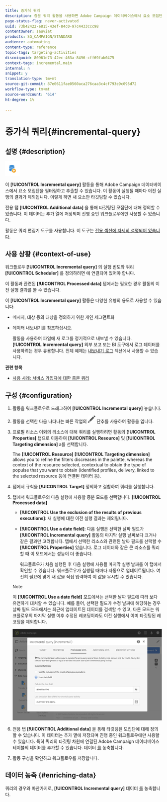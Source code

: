 ```yaml
---
title: 증가식 쿼리
description: 증분 쿼리 활동을 사용하면 Adobe Campaign 데이터베이스에서 요소 모집단을 필터링하고 추출할 수 있습니다.
page-status-flag: never-activated
uuid: 73b42422-e815-43ef-84c0-97c4433ccc98
contentOwner: sauviat
products: SG_CAMPAIGN/STANDARD
audience: automating
content-type: reference
topic-tags: targeting-activities
discoiquuid: 80961e73-42ec-463a-8496-cff69fab0475
context-tags: incremental,main
internal: n
snippet: y
translation-type: tm+mt
source-git-commit: 87e0611fae0560aca276caa3c4cf793e9c095d72
workflow-type: tm+mt
source-wordcount: '614'
ht-degree: 1%

---
```



# 증가식 쿼리{#incremental-query}

## 설명 {#description}

![](assets/incremental.png)

이 **[!UICONTROL Incremental query]** 활동을 통해 Adobe Campaign 데이터베이스에서 요소 모집단을 필터링하고 추출할 수 있습니다. 이 활동이 실행될 때마다 이전 실행의 결과가 제외됩니다. 이렇게 하면 새 요소만 타깃팅할 수 있습니다.

전용 탭 **[!UICONTROL Additional data]** 을 통해 타깃팅된 모집단에 대해 정의할 수 있습니다. 이 데이터는 추가 열에 저장되며 진행 중인 워크플로우에만 사용할 수 있습니다.

활동은 쿼리 편집기 도구를 사용합니다. 이 도구는 [전용 섹션에 자세히 설명되어 있습니다](../../automating/using/editing-queries.md#about-query-editor).

## 사용 상황 {#context-of-use}

워크플로우 **[!UICONTROL Incremental query]** 의 실행 빈도와 쿼리 **[!UICONTROL Scheduler]** 를 정의하려면 에 연결되어 있어야 합니다.

이 활동과 관련된 **[!UICONTROL Processed data]** 탭에서는 필요한 경우 활동의 이전 실행 결과를 볼 수 있습니다.

이 **[!UICONTROL Incremental query]** 활동은 다양한 유형의 용도로 사용할 수 있습니다.

* 메시지, 대상 등의 대상을 정의하기 위한 개인 세그먼트화

* 데이터 내보내기를 참조하십시오.

   활동을 사용하여 파일에 새 로그를 정기적으로 내보낼 수 있습니다. **[!UICONTROL Incremental query]** 외부 보고 또는 BI 도구에서 로그 데이터를 사용하려는 경우 유용합니다. 전체 예제는 [내보내기 로그](../../automating/using/exporting-logs.md) 섹션에서 사용할 수 있습니다.

**관련 항목**

* [사용 사례: 서비스 가입자에 대한 증분 쿼리](../../automating/using/incremental-query-on-subscribers.md)

## 구성 {#configuration}

1. 활동을 워크플로우로 드래그하여 **[!UICONTROL Incremental query]** 놓습니다.
1. 활동을 선택한 다음 나타나는 빠른 작업의 ![](assets/edit_darkgrey-24px.png) 단추를 사용하여 활동을 엽니다.
1. 프로필 리소스 이외의 리소스에 대해 쿼리를 실행하려면 활동의 **[!UICONTROL Properties]** 탭으로 이동하여 **[!UICONTROL Resource]** 및 **[!UICONTROL Targeting dimension]** a를 선택합니다.

   The **[!UICONTROL Resource]** **[!UICONTROL Targeting dimension]** allows you to refine the filters discreases in the palette, whereas the context of the resource selected, contextual to obtain the type of populse that you want to obtain (identified profiles, delivery, linked to the selected resource 등에 연결된 데이터 등).

1. 탭에서 규칙을 **[!UICONTROL Target]** 정의하고 결합하여 쿼리를 실행합니다.
1. 탭에서 워크플로우의 다음 실행에 사용할 증분 모드를 선택합니다. **[!UICONTROL Processed data]**

   * **[!UICONTROL Use the exclusion of the results of previous executions]**: 새 실행에 대한 이전 실행 결과는 제외됩니다.
   * **[!UICONTROL Use a date field]**: 다음 실행은 선택한 날짜 필드가 **[!UICONTROL Incremental query]** 활동의 마지막 실행 날짜보다 크거나 같은 결과만 고려합니다. 탭에서 선택한 리소스와 관련된 날짜 필드를 선택할 수 **[!UICONTROL Properties]** 있습니다. 로그 데이터와 같은 큰 리소스를 쿼리할 때 이 모드에서는 성능이 더 좋습니다.

      워크플로우가 처음 실행된 후 다음 실행에 사용될 마지막 실행 날짜를 이 탭에서 확인할 수 있습니다. 워크플로우가 실행될 때마다 자동으로 업데이트됩니다. 여전히 필요에 맞게 새 값을 직접 입력하여 이 값을 무시할 수 있습니다.
   >[!NOTE]
   >
   >이 **[!UICONTROL Use a date field]** 모드에서는 선택한 날짜 필드에 따라 보다 유연하게 대처할 수 있습니다. 예를 들어, 선택한 필드가 수정 날짜에 해당하는 경우 날짜 필드 모드에서는 최근에 업데이트된 데이터를 검색할 수 있고, 다른 모드는 워크플로우의 마지막 실행 이후 수정된 레코딩이라도 이전 실행에서 이미 타깃팅된 레코딩을 제외합니다.

   ![](assets/incremental_query_usedatefield.png)

1. 전용 탭 **[!UICONTROL Additional data]** 을 통해 타깃팅된 모집단에 대해 정의할 수 있습니다. 이 데이터는 추가 열에 저장되며 진행 중인 워크플로우에만 사용할 수 있습니다. 특히 쿼리의 타깃팅 차원에 연결된 Adobe Campaign 데이터베이스 테이블의 데이터를 추가할 수 있습니다. 데이터 [를](../../automating/using/query.md#enriching-data) 농축합니다.
1. 활동 구성을 확인하고 워크플로우를 저장합니다.

## 데이터 농축 {#enriching-data}

쿼리의 경우와 마찬가지로, **[!UICONTROL Incremental query]** 데이터 [를](../../automating/using/query.md#enriching-data) 농축합니다.
